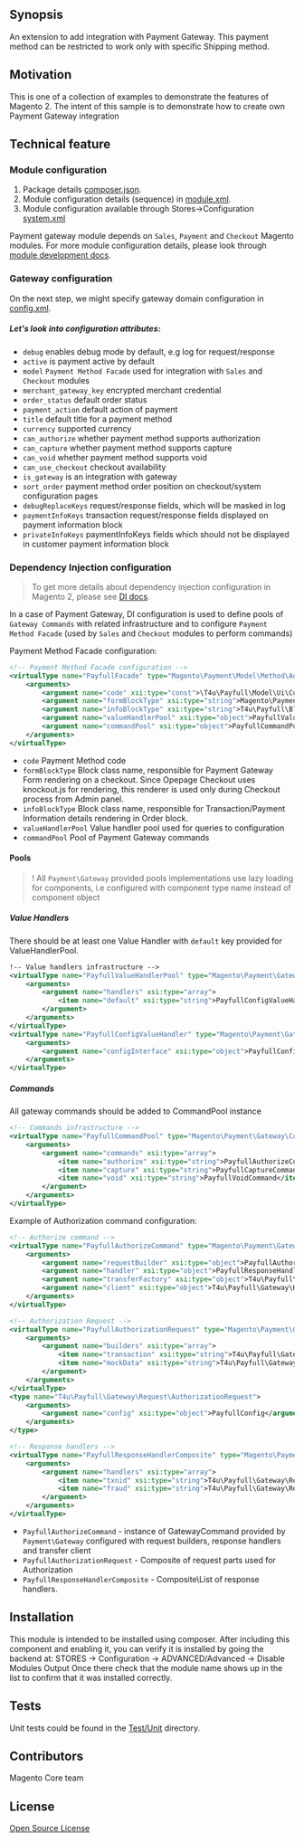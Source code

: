 ## Synopsis
An extension to add integration with Payment Gateway.
This payment method can be restricted to work only with specific Shipping method.

## Motivation
This is one of a collection of examples to demonstrate the features of Magento 2.  The intent of this sample is to demonstrate how to create own Payment Gateway integration

## Technical feature

### Module configuration
1. Package details [composer.json](composer.json).
2. Module configuration details (sequence) in [module.xml](etc/module.xml).
3. Module configuration available through Stores->Configuration [system.xml](etc/adminhtml/system.xml)

Payment gateway module depends on `Sales`, `Payment` and `Checkout` Magento modules.
For more module configuration details, please look through [module development docs](http://devdocs.magento.com/guides/v2.0/extension-dev-guide/module-load-order.html).

### Gateway configuration
On the next step, we might specify gateway domain configuration in [config.xml](etc/config.xml).

##### Let's look into configuration attributes:
 * <code>debug</code> enables debug mode by default, e.g log for request/response
 * <code>active</code> is payment active by default
 * <code>model</code> `Payment Method Facade` used for integration with `Sales` and `Checkout` modules
 * <code>merchant_gateway_key</code> encrypted merchant credential
 * <code>order_status</code> default order status
 * <code>payment_action</code> default action of payment
 * <code>title</code> default title for a payment method
 * <code>currency</code> supported currency
 * <code>can_authorize</code> whether payment method supports authorization
 * <code>can_capture</code> whether payment method supports capture
 * <code>can_void</code> whether payment method supports void
 * <code>can_use_checkout</code> checkout availability
 * <code>is_gateway</code> is an integration with gateway
 * <code>sort_order</code> payment method order position on checkout/system configuration pages
 * <code>debugReplaceKeys</code> request/response fields, which will be masked in log
 * <code>paymentInfoKeys</code> transaction request/response fields displayed on payment information block
 * <code>privateInfoKeys</code> paymentInfoKeys fields which should not be displayed in customer payment information block

### Dependency Injection configuration
> To get more details about dependency injection configuration in Magento 2, please see [DI docs](http://devdocs.magento.com/guides/v2.0/extension-dev-guide/depend-inj.html).

In a case of Payment Gateway, DI configuration is used to define pools of `Gateway Commands` with related infrastructure and to configure `Payment Method Facade` (used by `Sales` and `Checkout` modules to perform commands)

Payment Method Facade configuration: 
```xml
<!-- Payment Method Facade configuration -->
<virtualType name="PayfullFacade" type="Magento\Payment\Model\Method\Adapter">
    <arguments>
        <argument name="code" xsi:type="const">\T4u\Payfull\Model\Ui\ConfigProvider::CODE</argument>
        <argument name="formBlockType" xsi:type="string">Magento\Payment\Block\Form</argument>
        <argument name="infoBlockType" xsi:type="string">T4u\Payfull\Block\Info</argument>
        <argument name="valueHandlerPool" xsi:type="object">PayfullValueHandlerPool</argument>
        <argument name="commandPool" xsi:type="object">PayfullCommandPool</argument>
    </arguments>
</virtualType>
```
 * <code>code</code> Payment Method code
 * <code>formBlockType</code> Block class name, responsible for Payment Gateway Form rendering on a checkout.
  Since Opepage Checkout uses knockout.js for rendering, this renderer is used only during Checkout process from Admin panel.
 * <code>infoBlockType</code> Block class name, responsible for Transaction/Payment Information details rendering in Order block.
 * <code>valueHandlerPool</code> Value handler pool used for queries to configuration
 * <code>commandPool</code> Pool of Payment Gateway commands


#### Pools
> ! All `Payment\Gateway` provided pools implementations use lazy loading for components, i.e configured with component type name instead of component object

##### Value Handlers
There should be at least one Value Handler with `default` key provided for ValueHandlerPool.

```xml
!-- Value handlers infrastructure -->
<virtualType name="PayfullValueHandlerPool" type="Magento\Payment\Gateway\Config\ValueHandlerPool">
    <arguments>
        <argument name="handlers" xsi:type="array">
            <item name="default" xsi:type="string">PayfullConfigValueHandler</item>
        </argument>
    </arguments>
</virtualType>
<virtualType name="PayfullConfigValueHandler" type="Magento\Payment\Gateway\Config\ConfigValueHandler">
    <arguments>
        <argument name="configInterface" xsi:type="object">PayfullConfig</argument>
    </arguments>
</virtualType>
```

##### Commands
All gateway commands should be added to CommandPool instance
```xml
<!-- Commands infrastructure -->
<virtualType name="PayfullCommandPool" type="Magento\Payment\Gateway\Command\CommandPool">
    <arguments>
        <argument name="commands" xsi:type="array">
            <item name="authorize" xsi:type="string">PayfullAuthorizeCommand</item>
            <item name="capture" xsi:type="string">PayfullCaptureCommand</item>
            <item name="void" xsi:type="string">PayfullVoidCommand</item>
        </argument>
    </arguments>
</virtualType>
```

Example of Authorization command configuration:
```xml
<!-- Authorize command -->
<virtualType name="PayfullAuthorizeCommand" type="Magento\Payment\Gateway\Command\GatewayCommand">
    <arguments>
        <argument name="requestBuilder" xsi:type="object">PayfullAuthorizationRequest</argument>
        <argument name="handler" xsi:type="object">PayfullResponseHandlerComposite</argument>
        <argument name="transferFactory" xsi:type="object">T4u\Payfull\Gateway\Http\TransferFactory</argument>
        <argument name="client" xsi:type="object">T4u\Payfull\Gateway\Http\Client\ClientMock</argument>
    </arguments>
</virtualType>

<!-- Authorization Request -->
<virtualType name="PayfullAuthorizationRequest" type="Magento\Payment\Gateway\Request\BuilderComposite">
    <arguments>
        <argument name="builders" xsi:type="array">
            <item name="transaction" xsi:type="string">T4u\Payfull\Gateway\Request\AuthorizationRequest</item>
            <item name="mockData" xsi:type="string">T4u\Payfull\Gateway\Request\MockDataRequest</item>
        </argument>
    </arguments>
</virtualType>
<type name="T4u\Payfull\Gateway\Request\AuthorizationRequest">
    <arguments>
        <argument name="config" xsi:type="object">PayfullConfig</argument>
    </arguments>
</type>

<!-- Response handlers -->
<virtualType name="PayfullResponseHandlerComposite" type="Magento\Payment\Gateway\Response\HandlerChain">
    <arguments>
        <argument name="handlers" xsi:type="array">
            <item name="txnid" xsi:type="string">T4u\Payfull\Gateway\Response\TxnIdHandler</item>
            <item name="fraud" xsi:type="string">T4u\Payfull\Gateway\Response\FraudHandler</item>
        </argument>
    </arguments>
</virtualType>
```
* `PayfullAuthorizeCommand` - instance of GatewayCommand provided by `Payment\Gateway` configured with request builders, response handlers and transfer client
* `PayfullAuthorizationRequest` - Composite of request parts used for Authorization
* `PayfullResponseHandlerComposite` - Composite\List of response handlers.

## Installation
This module is intended to be installed using composer.  After including this component and enabling it, you can verify it is installed by going the backend at:
STORES -> Configuration -> ADVANCED/Advanced ->  Disable Modules Output
Once there check that the module name shows up in the list to confirm that it was installed correctly.

## Tests
Unit tests could be found in the [Test/Unit](Test/Unit) directory.

## Contributors
Magento Core team

## License
[Open Source License](LICENSE.txt)